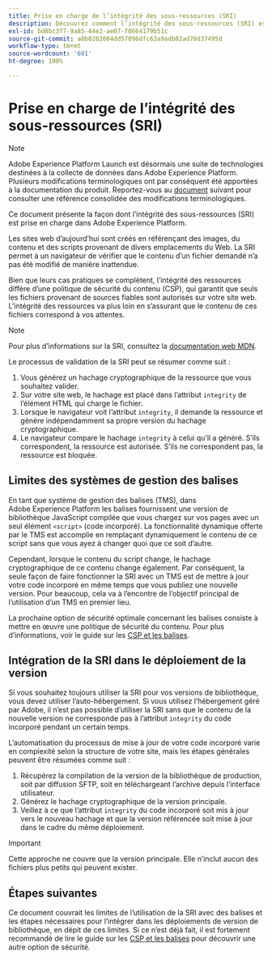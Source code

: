 ```yaml
---
title: Prise en charge de l’intégrité des sous-ressources (SRI)
description: Découvrez comment l’intégrité des sous-ressources (SRI) est prise en charge dans Adobe Experience Platform.
exl-id: bd8bc3f7-9a85-44e2-ae07-f0664179b51c
source-git-commit: a8b0282004dd57096dfc63a9adb82ad70d37495d
workflow-type: tm+mt
source-wordcount: '601'
ht-degree: 100%

---
```


# Prise en charge de l’intégrité des sous-ressources (SRI)

>[!NOTE]
>
>Adobe Experience Platform Launch est désormais une suite de technologies destinées à la collecte de données dans Adobe Experience Platform. Plusieurs modifications terminologiques ont par conséquent été apportées à la documentation du produit. Reportez-vous au [document](../../term-updates.md) suivant pour consulter une référence consolidée des modifications terminologiques.

Ce document présente la façon dont l’intégrité des sous-ressources (SRI) est prise en charge dans Adobe Experience Platform.

Les sites web d’aujourd’hui sont créés en référençant des images, du contenu et des scripts provenant de divers emplacements du Web. La SRI permet à un navigateur de vérifier que le contenu d’un fichier demandé n’a pas été modifié de manière inattendue.

Bien que leurs cas pratiques se complètent, l’intégrité des ressources diffère d’une politique de sécurité du contenu (CSP), qui garantit que seuls les fichiers provenant de sources fiables sont autorisés sur votre site web. L’intégrité des ressources va plus loin en s’assurant que le contenu de ces fichiers correspond à vos attentes.

>[!NOTE]
>
>Pour plus d’informations sur la SRI, consultez la [documentation web MDN](https://developer.mozilla.org/fr-FR/docs/Web/Security/Subresource_Integrity).

Le processus de validation de la SRI peut se résumer comme suit :

1. Vous générez un hachage cryptographique de la ressource que vous souhaitez valider.
1. Sur votre site web, le hachage est placé dans l’attribut `integrity` de l’élément HTML qui charge le fichier.
1. Lorsque le navigateur voit l’attribut `integrity`, il demande la ressource et génère indépendamment sa propre version du hachage cryptographique.
1. Le navigateur compare le hachage `integrity` à celui qu’il a généré. S’ils correspondent, la ressource est autorisée. S’ils ne correspondent pas, la ressource est bloquée.

## Limites des systèmes de gestion des balises

En tant que système de gestion des balises (TMS), dans Adobe Experience Platform les balises fournissent une version de bibliothèque JavaScript compilée que vous chargez sur vos pages avec un seul élément `<script>` (code incorporé). La fonctionnalité dynamique offerte par le TMS est accomplie en remplaçant dynamiquement le contenu de ce script sans que vous ayez à changer quoi que ce soit d’autre.

Cependant, lorsque le contenu du script change, le hachage cryptographique de ce contenu change également. Par conséquent, la seule façon de faire fonctionner la SRI avec un TMS est de mettre à jour votre code incorporé en même temps que vous publiez une nouvelle version. Pour beaucoup, cela va à l’encontre de l’objectif principal de l’utilisation d’un TMS en premier lieu.

La prochaine option de sécurité optimale concernant les balises consiste à mettre en œuvre une politique de sécurité du contenu. Pour plus dʼinformations, voir le guide sur les [CSP et les balises](./content-security-policy.md).

## Intégration de la SRI dans le déploiement de la version

Si vous souhaitez toujours utiliser la SRI pour vos versions de bibliothèque, vous devez utiliser l’auto-hébergement. Si vous utilisez l’hébergement géré par Adobe, il n’est pas possible d’utiliser la SRI sans que le contenu de la nouvelle version ne corresponde pas à l’attribut `integrity` du code incorporé pendant un certain temps.

L’automatisation du processus de mise à jour de votre code incorporé varie en complexité selon la structure de votre site, mais les étapes générales peuvent être résumées comme suit :

1. Récupérez la compilation de la version de la bibliothèque de production, soit par diffusion SFTP, soit en téléchargeant l’archive depuis l’interface utilisateur.
1. Générez le hachage cryptographique de la version principale.
1. Veillez à ce que l’attribut `integrity` du code incorporé soit mis à jour vers le nouveau hachage et que la version référencée soit mise à jour dans le cadre du même déploiement.

>[!IMPORTANT]
>
>Cette approche ne couvre que la version principale. Elle n’inclut aucun des fichiers plus petits qui peuvent exister.

## Étapes suivantes

Ce document couvrait les limites de lʼutilisation de la SRI avec des balises et les étapes nécessaires pour lʼintégrer dans les déploiements de version de bibliothèque, en dépit de ces limites. Si ce nʼest déjà fait, il est fortement recommandé de lire le guide sur les [CSP et les balises](./content-security-policy.md) pour découvrir une autre option de sécurité.
